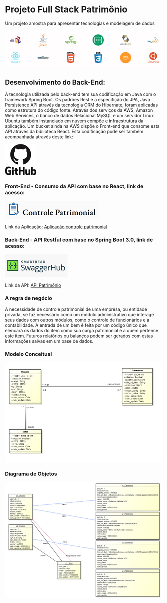 # Projeto Full Stack Patrimônio
Um projeto amostra para apresentar tecnologias e modelagem de dados

![Modelo](src/main/resources/img/Tecnologias.PNG)

## Desenvolvimento do Back-End:
A tecnologia utilizada pelo back-end tem sua codificação em Java com o framework Spring Boot. Os padrões Rest e a especifição do JPA, Java Persistence API através da tecnologia ORM do Hibernate, foram aplicadas como estrutura do código fonte. Através dos serviços da AWS, Amazon Web Services, o banco de dados Relacional MySQL e um servidor Linux Ubuntu também instanciado em nuvem compõe e infraestrutura da aplicação.
Um bucket ainda na AWS dispõe o Front-end que consome esta API através da biblioteca React. Esta codificação pode ser também acompanhada através deste link:

[<img alt="Git-Hub Project Front-End" width="100px" src="src/main/resources/img/img_logos/Github.svg" />](http://github.com/rockgustavo/Project_full_Patrim_React)

### Front-End - Consumo da API com base no React, link de acesso:
[<img alt="Front-End" width="300px" src="src/main/resources/img/Controle_patrimonial.PNG" />](http://rockgustavo.com.s3-website-us-east-1.amazonaws.com/)

Link da Aplicação: [Aplicacão controle patrimonial](http://rockgustavo.com.s3-website-us-east-1.amazonaws.com/)

### Back-End - API Restful com base no Spring Boot 3.0, link de acesso:
[<img alt="Back-End" width="200px" src="src/main/resources/img/Swagger.PNG" />](http://107.21.11.22:8080/swagger-ui/index.html)

Link da API: [API Patrimônio](http://107.21.11.22:8080/swagger-ui/index.html)

### A regra de negócio
A necessidade de controle patrimonial de uma empresa, ou entidade privada, se faz necessário como um módulo administrativo que interage seus dados com outros módulos, como o controle de funcionários e a contabilidade. 
A entrada de um bem é feita por um código único que elencará os dados do item como sua carga patrimonial e a quem pertence este item.
Futuros relatórios ou balanços podem ser gerados com estas informações salvas em um base de dados.

### Modelo Conceitual
![Modelo](src/main/resources/img/Modelo_conceitual.png)

### Diagrama de Objetos
![Modelo](src/main/resources/img/Diagrama_objetos.PNG)

